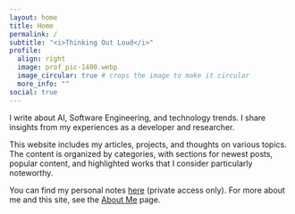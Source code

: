```yaml
---
layout: home
title: Home
permalink: /
subtitle: "<i>Thinking Out Loud</i>"
profile:
  align: right
  image: prof_pic-1400.webp
  image_circular: true # crops the image to make it circular
  more_info: ""
social: true
---
```


I write about AI, Software Engineering, and technology trends. I share insights from my experiences as a developer and researcher.

This website includes my articles, projects, and thoughts on various topics. The content is organized by categories, with sections for newest posts, popular content, and highlighted works that I consider particularly noteworthy.

You can find my personal notes [here](https://notes.ma7.dev) (private access only). For more about me and this site, see the [About Me](/me) page.

<!-- <script>
  document.addEventListener('DOMContentLoaded', function() {
    function initTheme() {
      const userPref = localStorage.getItem('theme');
      if (userPref === 'dark') {
        document.body.classList.add('dark-mode');
      } else if (userPref === 'light') {
        document.body.classList.add('light-mode');
      } else {
        // Default or system preference
        if (window.matchMedia && window.matchMedia('(prefers-color-scheme: dark)').matches) {
          document.body.classList.add('dark-mode');
        }
      }
    }
    
    initTheme();
  });
</script> -->